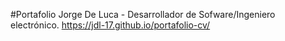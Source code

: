 
#Portafolio Jorge De Luca - Desarrollador de Sofware/Ingeniero electrónico.
https://jdl-17.github.io/portafolio-cv/
